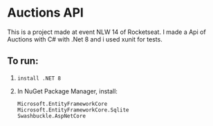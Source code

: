 <h1>Auctions API</h1>
This is a project made at event NLW 14 of Rocketseat.
I made a Api of Auctions with C# with .Net 8 and i used xunit for tests.

<h2>To run:</h2>
<ol>
  <li>

    install .NET 8
  </li>
  <li>
    In NuGet Package Manager, install:
    
    Microsoft.EntityFrameworkCore
    Microsoft.EntityFrameworkCore.Sqlite
    Swashbuckle.AspNetCore
  </li>
</ol>
